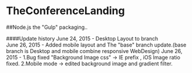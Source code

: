 # TheConferenceLanding


##Node.js the "Gulp" packaging..


####Update history
June 24, 2015 - Desktop Layout to branch<br/>
June 26, 2015 - Added mobile layout and The "base" branch update.(base branch is Desktop and mobile combine responsive WebDesign)
June 26, 2015 - 1.Bug fixed "Background Image css" -> IE prefix , iOS Image ratio fixed.  2.Mobile mode -> edited background image and gradient filter.